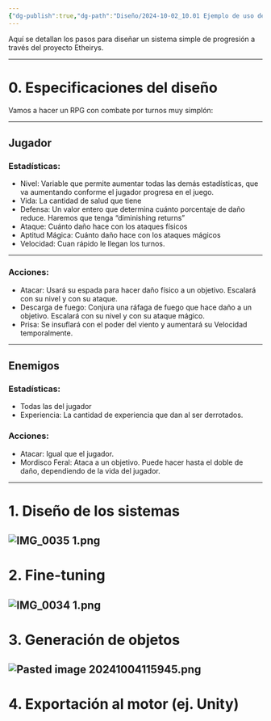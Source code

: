 ```yaml
---
{"dg-publish":true,"dg-path":"Diseño/2024-10-02_10.01 Ejemplo de uso de la aplicación.md","permalink":"/diseno/2024-10-02-10-01-ejemplo-de-uso-de-la-aplicacion/"}
---
```


Aquí se detallan los pasos para diseñar un sistema simple de progresión a través del proyecto Etheirys.

---
# 0. Especificaciones del diseño

Vamos a hacer un RPG con combate por turnos muy simplón:

---
## Jugador

### Estadísticas:

* Nivel: Variable que permite aumentar todas las demás estadísticas, que va aumentando conforme el jugador progresa en el juego.
* Vida: La cantidad de salud que tiene
* Defensa: Un valor entero que determina cuánto porcentaje de daño reduce. Haremos que tenga “diminishing returns”
* Ataque: Cuánto daño hace con los ataques físicos
* Aptitud Mágica: Cuánto daño hace con los ataques mágicos
* Velocidad: Cuan rápido le llegan los turnos.

---
### Acciones:

* Atacar: Usará su espada para hacer daño físico a un objetivo. Escalará con su nivel y con su ataque.
* Descarga de fuego: Conjura una ráfaga de fuego que hace daño a un objetivo. Escalará con su nivel y con su ataque mágico.
* Prisa: Se insuflará con el poder del viento y aumentará su Velocidad temporalmente.
---
## Enemigos

### Estadísticas:

+ Todas las del jugador
+ Experiencia: La cantidad de experiencia que dan al ser derrotados.

### Acciones: 

+ Atacar: Igual que el jugador.
+ Mordisco Feral: Ataca a un objetivo. Puede hacer hasta el doble de daño, dependiendo de la vida del jugador.
---
# 1. Diseño de los sistemas

![IMG_0035 1.png](/img/user/99%20-%20Meta/Im%C3%A1genes/IMG_0035%201.png)
---
# 2. Fine-tuning
![IMG_0034 1.png](/img/user/99%20-%20Meta/Im%C3%A1genes/IMG_0034%201.png)
---
# 3. Generación de objetos
![Pasted image 20241004115945.png](/img/user/99%20-%20Meta/Im%C3%A1genes/Pasted%20image%2020241004115945.png)
---

# 4. Exportación al motor (ej. Unity)
